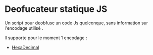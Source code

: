 # Deofucateur statique JS

Un script pour deobfusc un code Js quelconque, sans information sur l'encodage utilisé .

Il supporte pour le moment 1 encodage :

* [HexaDecimal](https://fr.wikipedia.org/wiki/Syst%C3%A8me_hexad%C3%A9cimal) 
